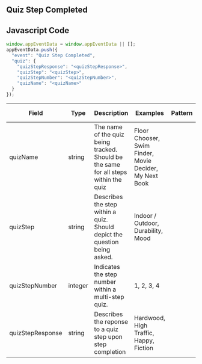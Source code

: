 ## Quiz Step Completed

## Javascript Code
```js
window.appEventData = window.appEventData || [];
appEventData.push({
  "event": "Quiz Step Completed",
  "quiz": {
    "quizStepResponse": "<quizStepResponse>",
    "quizStep": "<quizStep>",
    "quizStepNumber": "<quizStepNumber>",
    "quizName": "<quizName>"
  }
});
```

|Field|Type|Description|Examples|Pattern|Min Length|Max Length|Minimum|Maximum|Multiple Of|
| --- | --- | --- | --- | --- | --- | --- | --- | --- | --- |
|quizName|string|The name of the quiz being tracked.  Should be the same for all steps within the quiz|Floor Chooser, Swim Finder, Movie Decider, My Next Book|||||||
|quizStep|string|Describes the step within a quiz. Should depict the question being asked.|Indoor / Outdoor, Durability, Mood|||||||
|quizStepNumber|integer|Indicates the step number within a multi-step quiz. |1, 2, 3, 4||||1|||
|quizStepResponse|string|Describes the reponse to a quiz step upon step completion|Hardwood, High Traffic, Happy, Fiction|||||||